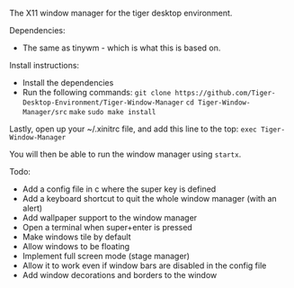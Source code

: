The X11 window manager for the tiger desktop environment.

Dependencies:
* The same as tinywm - which is what this is based on.

Install instructions:
* Install the dependencies
* Run the following commands:
`git clone https://github.com/Tiger-Desktop-Environment/Tiger-Window-Manager`
`cd Tiger-Window-Manager/src`
`make`
`sudo make install`

Lastly, open up your ~/.xinitrc file, and add this line to the top:
`exec Tiger-Window-Manager`

You will then be able to run the window manager using `startx`.

Todo:
* Add a config file in c where the super key is defined
* Add a keyboard shortcut to quit the whole window manager (with an alert)
* Add wallpaper support to the window manager
* Open a terminal when super+enter is pressed
* Make windows tile by default
* Allow windows to be floating
* Implement full screen mode (stage manager)
* Allow it to work even if window bars are disabled in the config file
* Add window decorations and borders to the window
